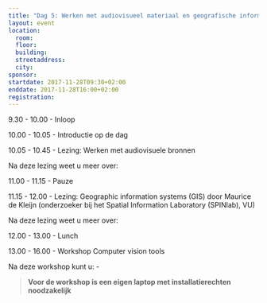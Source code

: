```yaml
---
title: "Dag 5: Werken met audiovisueel materiaal en geografische informatie"
layout: event
location:
  room:
  floor:
  building:
  streetaddress:
  city:
sponsor:
startdate: 2017-11-28T09:30+02:00
enddate: 2017-11-28T16:00+02:00
registration:
---
```


9.30 - 10.00 - Inloop

10.00 - 10.05 - Introductie op de dag

10.05 - 10.45 - Lezing: Werken met audiovisuele bronnen

Na deze lezing weet u meer over:



11.00 - 11.15 - Pauze

11.15 - 12.00 - Lezing: Geographic information systems (GIS) door Maurice de Kleijn (onderzoeker bij het Spatial Information Laboratory (SPINlab), VU)

Na deze lezing weet u meer over:



12.00 - 13.00 - Lunch

13.00 - 16.00 - Workshop Computer vision tools

Na deze workshop kunt u: -



> **Voor de workshop is een eigen laptop met installatierechten noodzakelijk**

